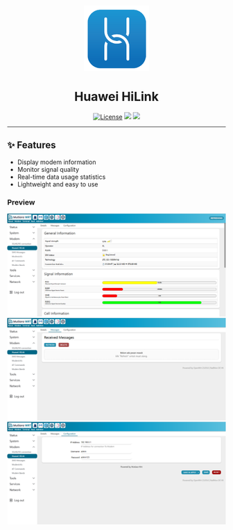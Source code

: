 <div align="center">
  <img src="img/hilink.png" alt="logo" width="150">
  <h1>Huawei HiLink</h1>
</div>

<div align="center">
  <a target="_blank" href="#"><img alt="License" src="https://img.shields.io/github/license/Maizil41/Huawei-HiLink?style=for-the-badge&logo=github"></a>
  <a target="_blank" href="https://github.com/Maizil41/Huawei-HiLink/releases"><img src="https://img.shields.io/github/release/Maizil41/Huawei-HiLink?style=for-the-badge&logo=huawei"></a>
  <a target="_blank" href="https://github.com/Maizil41/Huawei-HiLink/releases"><img src="https://img.shields.io/github/downloads/Maizil41/Huawei-HiLink/total?style=for-the-badge&logo=dropbox"></a>
</div>
<hr/>

## ✨ Features
- Display modem information
- Monitor signal quality
- Real-time data usage statistics
- Lightweight and easy to use

### Preview

![](https://raw.githubusercontent.com/Maizil41/Huawei-HiLink/refs/heads/main/img/details.png)
![](https://raw.githubusercontent.com/Maizil41/Huawei-HiLink/refs/heads/main/img/sms_view.png)
![](https://raw.githubusercontent.com/Maizil41/Huawei-HiLink/refs/heads/main/img/setting.png)
